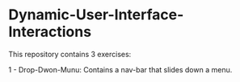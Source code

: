 # Dynamic-User-Interface-Interactions

This repository contains 3 exercises:

1 - Drop-Dwon-Munu: Contains a nav-bar that slides down a menu.
